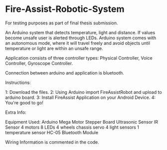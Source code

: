 # Fire-Assist-Robotic-System

For testing purposes as part of final thesis submission.

An Arduino system that detects temperature, light and distance. If values become unsafe user is alerted through LEDs.
Arduino system comes with an autonomous mode, where it will travel freely and avoid objects until temperature or light are within an unsafe range.

Application consists of three controller types: Physical Controller, Voice Controller, Gyroscope Controller.

Connection between arduino and application is bluetooth.

Instructions:

  1: Download the files.
  2: Using Arduino import FireAssistRobot and upload to arduino board.
  3: Install FireAssist Application on your Android Device.
  4: You're good to go!
  
Extra Info:

Equipment Used: 
Arduino Mega 
Motor Stepper Board
Ultrasonic Sensor
IR Sensor
4 motors
8 LEDs
4 wheels
chassis
servo
4 light sensors
1 temperature sensor
HC-05 Bluetooth Module

Wiring Information is commented in the code.
